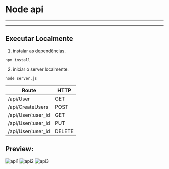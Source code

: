 # Node api
***
***

## Executar Localmente

 1. instalar as dependências.
```
npm install
```
2. iniciar o server  localmente.
```
node server.js
```
  Route                    |     HTTP  |    
------------------------- | ----------------- | 
/api/User           |       GET         | 
/api/CreateUsers             |       POST        | 
/api/User/:user_id|       GET         | 
/api/User/:user_id |       PUT         |   
/api/User/:user_id |       DELETE      | 


 ## Preview:
![api1](https://github.com/henriquemsouza/images/blob/master/api1.JPG?raw=true)
![api2](https://github.com/henriquemsouza/images/blob/master/api2.JPG?raw=true)
![api3](https://github.com/henriquemsouza/images/blob/master/api3.JPG?raw=true)


